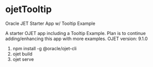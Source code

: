 # ojetTooltip
Oracle JET Starter App w/ Tooltip Example

A starter OJET app including a Tooltip Example.  Plan is to continue adding/enhancing this app with more examples.
OJET version: 9.1.0

1. npm install -g @oracle/ojet-cli 
2. ojet build
3. ojet serve